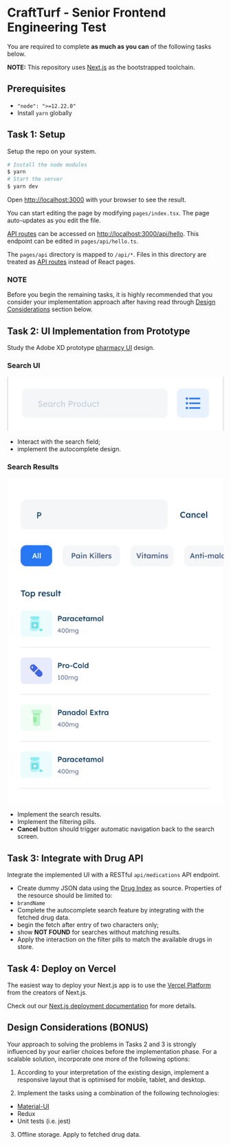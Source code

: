 # CraftTurf - Senior Frontend Engineering Test

You are required to complete **as much as you can** of the following tasks below.

**NOTE:** This repository uses [Next.js](https://nextjs.org/docs) as the bootstrapped toolchain.

## Prerequisites

- `"node": ">=12.22.0"`
- Install `yarn` globally

## Task 1: Setup

Setup the repo on your system.

```bash
# Install the node modules
$ yarn
# Start the server
$ yarn dev
```

Open [http://localhost:3000](http://localhost:3000) with your browser to see the result.

You can start editing the page by modifying `pages/index.tsx`. The page auto-updates as you edit the file.

[API routes](https://nextjs.org/docs/api-routes/introduction) can be accessed on [http://localhost:3000/api/hello](http://localhost:3000/api/hello). This endpoint can be edited in `pages/api/hello.ts`.

The `pages/api` directory is mapped to `/api/*`. Files in this directory are treated as [API routes](https://nextjs.org/docs/api-routes/introduction) instead of React pages.

### NOTE
Before you begin the remaining tasks, it is highly recommended that you consider your implementation approach after having read through [Design Considerations](https://github.com/jabdul/pharmacy-interview-ui-test#design-considerations-bonus) section below.


## Task 2: UI Implementation from Prototype

Study the Adobe XD prototype [pharmacy UI](https://xd.adobe.com/view/b73ca2e3-14ef-4fe9-87bc-e53bd5c109b1-e26f/specs) design.

### Search UI

![Search](img/search.png)

- Interact with the search field;
- implement the autocomplete design.

### Search Results

![Search](img/search-results.png)

- Implement the search results.
- Implement the filtering pills.
- **Cancel** button should trigger automatic navigation back to the search screen.

## Task 3: Integrate with Drug API

Integrate the implemented UI with a RESTful `api/medications` API endpoint.

- Create dummy JSON data using the [Drug Index](https://www.drugs.com/drug_information.html) as source. Properties of the resource should be limited to:
 - `brandName`
- Complete the autocomplete search feature by integrating with the fetched drug data.
 - begin the fetch after entry of two characters only;
 - show **NOT FOUND** for searches without matching results.
- Apply the interaction on the filter pills to match the available drugs in store.


## Task 4: Deploy on Vercel

The easiest way to deploy your Next.js app is to use the [Vercel Platform](https://vercel.com/new?utm_medium=default-template&filter=next.js&utm_source=create-next-app&utm_campaign=create-next-app-readme) from the creators of Next.js.

Check out our [Next.js deployment documentation](https://nextjs.org/docs/deployment) for more details.

## Design Considerations (BONUS)

Your approach to solving the problems in Tasks 2 and 3 is strongly influenced by your earlier choices before the implementation phase. For a scalable solution, incorporate one more of the following options:

1. According to your interpretation of the existing design, implement a responsive layout that is optimised for mobile, tablet, and desktop.

2. Implement the tasks using a combination of the following technologies:
 - [Material-UI](https://material-ui.com/)
 - Redux
 - Unit tests (i.e. jest)


3. Offline storage. Apply to fetched drug data.
